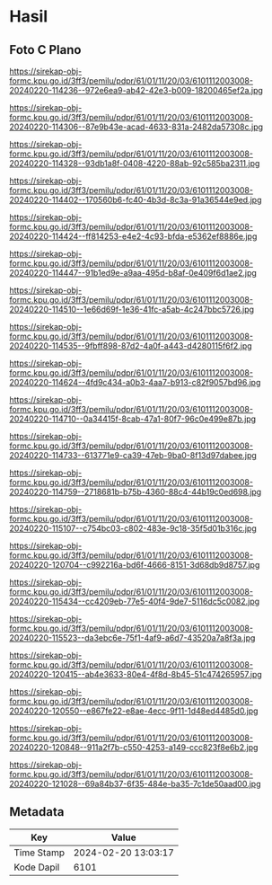 # Hasil

## Foto C Plano

https://sirekap-obj-formc.kpu.go.id/3ff3/pemilu/pdpr/61/01/11/20/03/6101112003008-20240220-114236--972e6ea9-ab42-42e3-b009-18200465ef2a.jpg

https://sirekap-obj-formc.kpu.go.id/3ff3/pemilu/pdpr/61/01/11/20/03/6101112003008-20240220-114306--87e9b43e-acad-4633-831a-2482da57308c.jpg

https://sirekap-obj-formc.kpu.go.id/3ff3/pemilu/pdpr/61/01/11/20/03/6101112003008-20240220-114328--93db1a8f-0408-4220-88ab-92c585ba2311.jpg

https://sirekap-obj-formc.kpu.go.id/3ff3/pemilu/pdpr/61/01/11/20/03/6101112003008-20240220-114402--170560b6-fc40-4b3d-8c3a-91a36544e9ed.jpg

https://sirekap-obj-formc.kpu.go.id/3ff3/pemilu/pdpr/61/01/11/20/03/6101112003008-20240220-114424--ff814253-e4e2-4c93-bfda-e5362ef8886e.jpg

https://sirekap-obj-formc.kpu.go.id/3ff3/pemilu/pdpr/61/01/11/20/03/6101112003008-20240220-114447--91b1ed9e-a9aa-495d-b8af-0e409f6d1ae2.jpg

https://sirekap-obj-formc.kpu.go.id/3ff3/pemilu/pdpr/61/01/11/20/03/6101112003008-20240220-114510--1e66d69f-1e36-41fc-a5ab-4c247bbc5726.jpg

https://sirekap-obj-formc.kpu.go.id/3ff3/pemilu/pdpr/61/01/11/20/03/6101112003008-20240220-114535--9fbff898-87d2-4a0f-a443-d4280115f6f2.jpg

https://sirekap-obj-formc.kpu.go.id/3ff3/pemilu/pdpr/61/01/11/20/03/6101112003008-20240220-114624--4fd9c434-a0b3-4aa7-b913-c82f9057bd96.jpg

https://sirekap-obj-formc.kpu.go.id/3ff3/pemilu/pdpr/61/01/11/20/03/6101112003008-20240220-114710--0a34415f-8cab-47a1-80f7-96c0e499e87b.jpg

https://sirekap-obj-formc.kpu.go.id/3ff3/pemilu/pdpr/61/01/11/20/03/6101112003008-20240220-114733--613771e9-ca39-47eb-9ba0-8f13d97dabee.jpg

https://sirekap-obj-formc.kpu.go.id/3ff3/pemilu/pdpr/61/01/11/20/03/6101112003008-20240220-114759--2718681b-b75b-4360-88c4-44b19c0ed698.jpg

https://sirekap-obj-formc.kpu.go.id/3ff3/pemilu/pdpr/61/01/11/20/03/6101112003008-20240220-115107--c754bc03-c802-483e-9c18-35f5d01b316c.jpg

https://sirekap-obj-formc.kpu.go.id/3ff3/pemilu/pdpr/61/01/11/20/03/6101112003008-20240220-120704--c992216a-bd6f-4666-8151-3d68db9d8757.jpg

https://sirekap-obj-formc.kpu.go.id/3ff3/pemilu/pdpr/61/01/11/20/03/6101112003008-20240220-115434--cc4209eb-77e5-40f4-9de7-5116dc5c0082.jpg

https://sirekap-obj-formc.kpu.go.id/3ff3/pemilu/pdpr/61/01/11/20/03/6101112003008-20240220-115523--da3ebc6e-75f1-4af9-a6d7-43520a7a8f3a.jpg

https://sirekap-obj-formc.kpu.go.id/3ff3/pemilu/pdpr/61/01/11/20/03/6101112003008-20240220-120415--ab4e3633-80e4-4f8d-8b45-51c474265957.jpg

https://sirekap-obj-formc.kpu.go.id/3ff3/pemilu/pdpr/61/01/11/20/03/6101112003008-20240220-120550--e867fe22-e8ae-4ecc-9f11-1d48ed4485d0.jpg

https://sirekap-obj-formc.kpu.go.id/3ff3/pemilu/pdpr/61/01/11/20/03/6101112003008-20240220-120848--911a2f7b-c550-4253-a149-ccc823f8e6b2.jpg

https://sirekap-obj-formc.kpu.go.id/3ff3/pemilu/pdpr/61/01/11/20/03/6101112003008-20240220-121028--69a84b37-6f35-484e-ba35-7c1de50aad00.jpg


## Metadata

| Key        | Value               |
| ---------- | ------------------- |
| Time Stamp | 2024-02-20 13:03:17 |
| Kode Dapil | 6101                |



